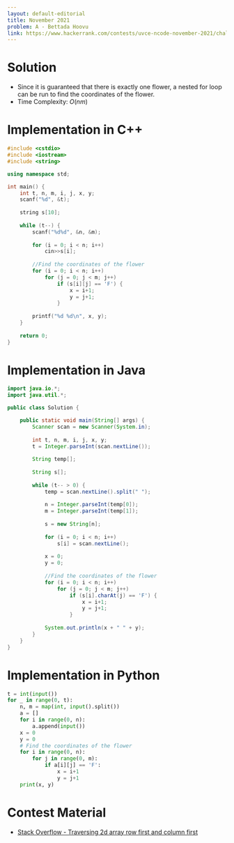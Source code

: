 ```yaml
---
layout: default-editorial
title: November 2021
problem: A - Bettada Hoovu
link: https://www.hackerrank.com/contests/uvce-ncode-november-2021/challenges/a-bettada-hoovu
---
```

# Solution

- Since it is guaranteed that there is exactly one flower, a nested for loop can be run to find the coordinates of the flower.
- Time Complexity: $O(nm)$

$$$$

# Implementation in C++

```cpp
#include <cstdio>
#include <iostream>
#include <string>

using namespace std;

int main() {
    int t, n, m, i, j, x, y;
    scanf("%d", &t);
    
    string s[10];
    
    while (t--) {
        scanf("%d%d", &n, &m);
        
        for (i = 0; i < n; i++)
            cin>>s[i];
        
        //Find the coordinates of the flower
        for (i = 0; i < n; i++)
            for (j = 0; j < m; j++)
                if (s[i][j] == 'F') {
                    x = i+1;
                    y = j+1;
                }
        
        printf("%d %d\n", x, y);
    }
    
    return 0;
}
```

$$$$

# Implementation in Java

```java
import java.io.*;
import java.util.*;

public class Solution {

    public static void main(String[] args) {
        Scanner scan = new Scanner(System.in);
        
        int t, n, m, i, j, x, y;
        t = Integer.parseInt(scan.nextLine());
        
        String temp[];
        
        String s[];
        
        while (t-- > 0) {
            temp = scan.nextLine().split(" ");
            
            n = Integer.parseInt(temp[0]);
            m = Integer.parseInt(temp[1]);
            
            s = new String[n];
            
            for (i = 0; i < n; i++)
                s[i] = scan.nextLine();
            
            x = 0;
            y = 0;
            
            //Find the coordinates of the flower
            for (i = 0; i < n; i++)
                for (j = 0; j < m; j++)
                    if (s[i].charAt(j) == 'F') {
                        x = i+1;
                        y = j+1;
                    }
            
            System.out.println(x + " " + y);
        }
    }
}
```

$$$$

# Implementation in Python

```python
t = int(input())
for _ in range(0, t):
    n, m = map(int, input().split())
    a = []
    for i in range(0, n):
        a.append(input())
    x = 0
    y = 0
    # Find the coordinates of the flower
    for i in range(0, n):
        for j in range(0, m):
            if a[i][j] == 'F':
                x = i+1
                y = j+1
    print(x, y)
```

$$$$

# Contest Material

- [Stack Overflow - Traversing 2d array row first and column first](https://stackoverflow.com/questions/21439619/traversing-2d-array-row-first-and-then-column-first)

